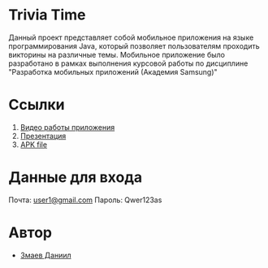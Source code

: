 # Trivia Time
Данный проект представляет собой мобильное приложения на языке программирования Java, который позволяет пользователям проходить викторины на различные темы. Мобильное приложение было разработано в рамках выполнения курсовой работы по дисциплине "Разработка мобильных приложений (Академия Samsung)"
# Ссылки
1. [Видео работы приложения](https://youtube.com/shorts/9AA6flGef80)
2. [Презентация](https://github.com/dany0k/TriviaTime/blob/main/docs/mobile.pptx)
3. [APK file](https://github.com/dany0k/TriviaTime/blob/main/docs/TriviaTime.apk)
# Данные для входа
Почта: user1@gmail.com
Пароль: Qwer123as
# Автор
- [Змаев Даниил](https://github.com/dany0k)
